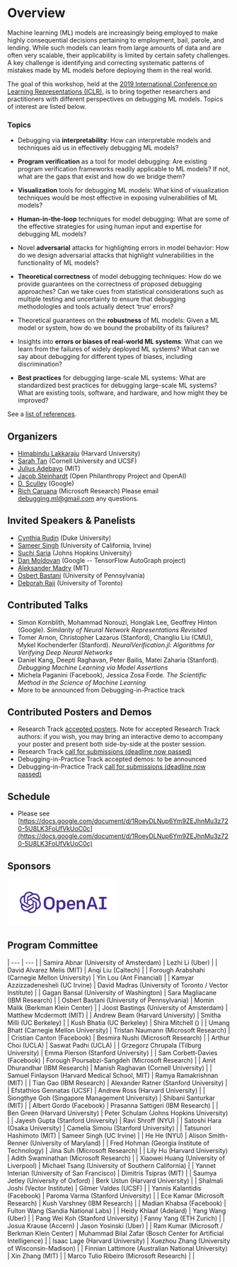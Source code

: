 # Overview
Machine learning (ML) models are increasingly being employed to make highly consequential decisions pertaining to employment, bail, parole, and lending. While such models can learn from large amounts of data and are often very scalable, their applicability is limited by certain safety challenges. A key challenge is identifying and correcting systematic patterns of mistakes made by ML models before deploying them in the real world.

The goal of this workshop, held at the [2019 International Conference on Learning Representations (ICLR)](https://iclr.cc/), is to bring together researchers and practitioners with different perspectives on debugging ML models. Topics of interest are listed below.

### Topics
- Debugging via **interpretability**: How can interpretable models and techniques aid us in effectively debugging ML models?

- **Program verification** as a tool for model debugging: Are existing program verification frameworks readily applicable to ML models? If not, what are the gaps that exist and how do we bridge them?

- **Visualization** tools for debugging ML models: What kind of visualization techniques would be most effective in exposing vulnerabilities of ML models?

- **Human-in-the-loop** techniques for model debugging: What are some of the effective strategies for using human input and expertise for debugging ML models?

- Novel **adversarial** attacks for highlighting errors in model behavior: How do we design adversarial attacks that highlight vulnerabilities in the functionality of ML models?

- **Theoretical correctness** of model debugging techniques: How do we provide guarantees on the correctness of proposed debugging approaches? Can we take cues from statistical considerations such as multiple testing and uncertainty to ensure that debugging methodologies and tools actually detect ‘true’ errors?

- Theoretical guarantees on the **robustness** of ML models: Given a ML model or system, how do we bound the probability of its failures?

- Insights into **errors or biases of real-world ML systems**: What can we learn from the failures of widely deployed ML systems? What can we say about debugging for different types of biases, including discrimination? 

- **Best practices** for debugging large-scale ML systems: What are standardized best practices for debugging large-scale ML systems? What are existing tools, software, and hardware, and how might they be improved? 

See a [list of references](https://docs.google.com/document/d/1rhkYP23XBygwVPJRZTzU0x98wB-NxvQ_yd-pFbplEzE).

## Organizers
- [Himabindu Lakkaraju](https://web.stanford.edu/~himalv/) (Harvard University)
- [Sarah Tan](https://shftan.github.io/) (Cornell University and UCSF)
- [Julius Adebayo](http://juliusadebayo.com/) (MIT)
- [Jacob Steinhardt](https://cs.stanford.edu/~jsteinhardt/) (Open Philanthropy Project and OpenAI)
- [D. Sculley](https://www.eecs.tufts.edu/~dsculley/) (Google)
- [Rich Caruana](https://www.microsoft.com/en-us/research/people/rcaruana/) (Microsoft Research)
Please email [debugging.ml@gmail.com](mailto:debugging.ml@gmail.com) any questions.

## Invited Speakers & Panelists
- [Cynthia Rudin](https://users.cs.duke.edu/~cynthia/) (Duke University)
- [Sameer Singh](http://sameersingh.org/) (University of California, Irvine)
- [Suchi Saria](https://suchisaria.jhu.edu/) (Johns Hopkins University)
- [Dan Moldovan](https://ai.google/research/people/DanMoldovan) (Google -- TensorFlow AutoGraph project)
- [Aleksander Madry](https://people.csail.mit.edu/madry/) (MIT)
- [Osbert Bastani](https://obastani.github.io/) (University of Pennsylvania)
- [Deborah Raji](https://www.linkedin.com/in/deborah-raji-065751b2/) (University of Toronto)

## Contributed Talks
- Simon Kornblith, Mohammad Norouzi, Honglak Lee, Geoffrey Hinton (Google). _Similarity of Neural Network Representations Revisited_
- Tomer Arnon, Christopher Lazarus (Stanford), Changliu Liu (CMU), Mykel Kochenderfer (Stanford). _NeuralVerification.jl: Algorithms for Verifying Deep Neural Networks_
- Daniel Kang, Deepti Raghavan, Peter Bailis, Matei Zaharia (Stanford). _Debugging Machine Learning via Model Assertions_
- Michela Paganini (Facebook), Jessica Zosa Forde. _The Scientific Method in the Science of Machine Learning_
- More to be announced from Debugging-in-Practice track

## Contributed Posters and Demos
- Research Track [accepted posters](https://docs.google.com/document/d/1yfyekuaF6Yb2O3nDNtDk5-EbHlpOAF3FS-G5dHoGMZA). Note for accepted Research Track authors: if you wish, you may bring an interactive demo to accompany your poster and present both side-by-side at the poster session. 
- Research Track [call for submissions (deadline now passed)](https://docs.google.com/document/d/17ccUz0F1kD9JEQC1LIrBeJNpH3xTf2w-esZWyZMjsto)
- Debugging-in-Practice Track accepted demos: to be announced
- Debugging-in-Practice Track [call for submissions (deadline now passed)](https://docs.google.com/document/d/1vrhn7FhsCbYULF5To-Hgcec9s8kpMR5K7jhQtFzsjRo)

## Schedule
- Please see [https://docs.google.com/document/d/1RoeyDLNup6Ym9ZEJhnMu3z720-5U8LK3FoUfVkUoC0c](https://docs.google.com/document/d/1RoeyDLNup6Ym9ZEJhnMu3z720-5U8LK3FoUfVkUoC0c)

## Sponsors
<a href="https://openai.com/">
<img alt="OpenAI logo" src="openai-logo-horizontal-dimensional-purple.png" width="50%" height="auto">
</a>

## Program Committee

| --- | --- |
| Samira Abnar (University of Amsterdam) | Lezhi Li (Uber) |
| David Alvarez Melis (MIT) | Anqi Liu (Caltech) |
| Forough Arabshahi (Carnegie Mellon University) | Yin Lou (Ant Financial) |
| Kamyar Azzizzadenesheli (UC Irvine) | David Madras (University of Toronto / Vector Institute) |
| Gagan Bansal (University of Washington) | Sara Magliacane (IBM Research) |
| Osbert Bastani (University of Pennsylvania) | Momin Malik (Berkman Klein Center) |
| Joost Bastings (University of Amsterdam) | Matthew Mcdermott (MIT) |
| Andrew Beam (Harvard University) | Smitha Milli (UC Berkeley) |
| Kush Bhatia (UC Berkeley) | Shira Mitchell () |
| Umang Bhatt (Carnegie Mellon University) | Tristan Naumann (Microsoft Research) |
| Cristian Canton (Facebook) | Besmira Nushi (Microsoft Research) |
| Arthur Choi (UCLA) | Saswat Padhi (UCLA) |
| Grzegorz Chrupala (Tilburg University) | Emma Pierson (Stanford University) |
| Sam Corbett-Davies (Facebook) | Forough Poursabzi-Sangdeh (Microsoft Research) |
| Amit Dhurandhar (IBM Research) | Manish Raghavan (Cornell University) |
| Samuel Finlayson (Harvard Medical School, MIT) | Ramya Ramakrishnan (MIT) |
| Tian Gao (IBM Research) | Alexander Ratner (Stanford University) |
| Efstathios Gennatas (UCSF) | Andrew Ross (Harvard University) |
| Siongthye Goh (Singapore Management University) | Shibani Santurkar (MIT) |
| Albert Gordo (Facebook) | Prasanna Sattigeri (IBM Research) |
| Ben Green (Harvard University) | Peter Schulam (Johns Hopkins University) |
| Jayesh Gupta (Stanford University) | Ravi Shroff (NYU) |
| Satoshi Hara (Osaka University) | Camelia Simoiu (Stanford University) |
| Tatsunori Hashimoto (MIT) | Sameer Singh (UC Irvine) |
| He He (NYU) | Alison Smith-Renner (University of Maryland) |
| Fred Hohman (Georgia Institute of Technology) | Jina Suh (Microsoft Research) |
| Lily Hu (Harvard University) | Adith Swaminathan (Microsoft Research) |
| Xiaowei Huang (University of Liverpool) | Michael Tsang (University of Southern California) |
| Yannet Interian (University of San Francisco) | Dimitris Tsipras (MIT) |
| Saumya Jetley (University of Oxford) | Berk Ustun (Harvard University) |
| Shalmali Joshi (Vector Institute) | Gilmer Valdes (UCSF) |
| Yannis Kalantidis (Facebook) | Paroma Varma (Stanford University) |
| Ece Kamar (Microsoft Research) | Kush Varshney (IBM Research) |
| Madian Khabsa (Facebook) | Fulton Wang (Sandia National Labs) |
| Heidy Khlaaf (Adelard) | Yang Wang (Uber) |
| Pang Wei Koh (Stanford University) | Fanny Yang (ETH Zurich) |
| Josua Krause (Accern) | Jason Yosinski (Uber) |
| Ram Kumar (Microsoft / Berkman Klein Center) | Muhammad Bilal Zafar (Bosch Center for Artificial Intelligence) |
| Isaac Lage (Harvard University) | Xuezhou Zhang (University of Wisconsin-Madison) |
| Finnian Lattimore (Australian National University) | Xin Zhang (MIT) |
| Marco Tulio Ribeiro (Microsoft Research) | |
